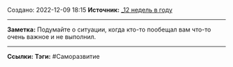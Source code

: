 Создано: 2022-12-09 18:15
**Источник:** [_12 недель в году](_12%20недель%20в%20году.md)
***
**Заметка:**  Подумайте о ситуации, когда кто-то пообещал вам что-то очень важное и не выполнил.
***
**Ссылки:** 
**Тэги:** #Саморазвитие 